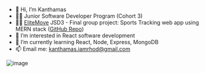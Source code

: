 - 👋 Hi, I’m Kanthamas 
- 👩‍💻 Junior Software Developer Program (Cohort 3)
- 👩‍💻 [EliteMove](https://elitemove-ui.vercel.app/) JSD3 - Final group project: Sports Tracking web app using MERN stack ([GitHub Repo](https://github.com/JSD3G6))
- 👀 I’m interested in React software development
- 🌱 I’m currently learning React,  Node, Express, MongoDB
- 📫 Email me: kanthamas.iamrhod@gmail.com

![image](https://user-images.githubusercontent.com/114124443/209953054-924a569d-cd36-4388-9ffb-336187b31f2c.png)


<!---
Kanthamas/Kanthamas is a ✨ special ✨ repository because its `README.md` (this file) appears on your GitHub profile.
You can click the Preview link to take a look at your changes.
--->


